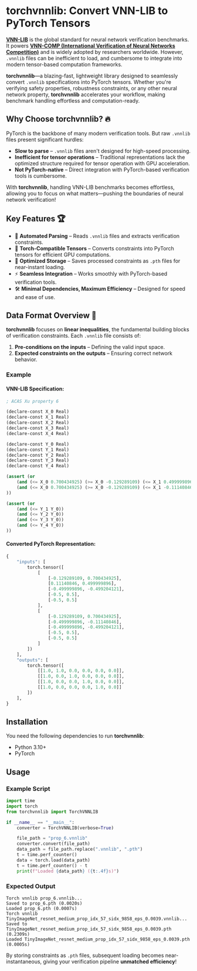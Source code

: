 # torchvnnlib: Convert VNN-LIB to PyTorch Tensors

[**VNN-LIB**](https://www.vnnlib.org/) is the global standard for neural network verification benchmarks. It powers [**VNN-COMP (International Verification of Neural Networks Competition)**](https://www.aiverification.org/2025/) and is widely adopted by researchers worldwide. However, `.vnnlib` files can be inefficient to load, and cumbersome to integrate into modern tensor-based computation frameworks.

**torchvnnlib**—a blazing-fast, lightweight library designed to seamlessly convert `.vnnlib` specifications into PyTorch tensors. Whether you're verifying safety properties, robustness constraints, or any other neural network property, **torchvnnlib** accelerates your workflow, making benchmark handling effortless and computation-ready.

## Why Choose torchvnnlib? 🔥

PyTorch is the backbone of many modern verification tools. But raw `.vnnlib` files present significant hurdles:

- **Slow to parse** – `.vnnlib` files aren't designed for high-speed processing.
- **Inefficient for tensor operations** – Traditional representations lack the optimized structure required for tensor operation with GPU acceleration.
- **Not PyTorch-native** – Direct integration with PyTorch-based verification tools is cumbersome.

With **torchvnnlib**, handling VNN-LIB benchmarks becomes effortless, allowing you to focus on what matters—pushing the boundaries of neural network verification!

## Key Features 🏆

- 🔄 **Automated Parsing** – Reads `.vnnlib` files and extracts verification constraints.
- 🧩 **Torch-Compatible Tensors** – Converts constraints into PyTorch tensors for efficient GPU computations.
- 🚀 **Optimized Storage** – Saves processed constraints as `.pth` files for near-instant loading.
- ⚡ **Seamless Integration** – Works smoothly with PyTorch-based verification tools.
- 🛠️ **Minimal Dependencies, Maximum Efficiency** – Designed for speed and ease of use.

## Data Format Overview 💾

**torchvnnlib** focuses on **linear inequalities**, the fundamental building blocks of verification constraints. Each `.vnnlib` file consists of:

1. **Pre-conditions on the inputs** – Defining the valid input space.
2. **Expected constraints on the outputs** – Ensuring correct network behavior.

### Example

#### VNN-LIB Specification:

```lisp
; ACAS Xu property 6

(declare-const X_0 Real)
(declare-const X_1 Real)
(declare-const X_2 Real)
(declare-const X_3 Real)
(declare-const X_4 Real)

(declare-const Y_0 Real)
(declare-const Y_1 Real)
(declare-const Y_2 Real)
(declare-const Y_3 Real)
(declare-const Y_4 Real)

(assert (or
    (and (<= X_0 0.700434925) (>= X_0 -0.129289109) (<= X_1 0.499999896) (>= X_1 0.11140846) (<= X_2 -0.499204121) (>= X_2 -0.499999896) (<= X_3 0.5) (>= X_3 -0.5) (<= X_4 0.5) (>= X_4 -0.5))
    (and (<= X_0 0.700434925) (>= X_0 -0.129289109) (<= X_1 -0.11140846) (>= X_1 -0.499999896) (<= X_2 -0.499204121) (>= X_2 -0.499999896) (<= X_3 0.5) (>= X_3 -0.5) (<= X_4 0.5) (>= X_4 -0.5))
))

(assert (or
    (and (<= Y_1 Y_0))
    (and (<= Y_2 Y_0))
    (and (<= Y_3 Y_0))
    (and (<= Y_4 Y_0))
))
```

#### Converted PyTorch Representation:

```python
{
    "inputs": [
        torch.tensor([
            [
                [-0.129289109, 0.700434925],
                [0.11140846, 0.499999896],
                [-0.499999896, -0.499204121],
                [-0.5, 0.5],
                [-0.5, 0.5]
            ],
            [
                [-0.129289109, 0.700434925],
                [-0.499999896, -0.11140846],
                [-0.499999896, -0.499204121],
                [-0.5, 0.5],
                [-0.5, 0.5]
            ]
        ])
    ],
    "outputs": [
        torch.tensor([
            [[1.0, 1.0, 0.0, 0.0, 0.0, 0.0]],
            [[1.0, 0.0, 1.0, 0.0, 0.0, 0.0]],
            [[1.0, 0.0, 0.0, 1.0, 0.0, 0.0]],
            [[1.0, 0.0, 0.0, 0.0, 1.0, 0.0]]
        ])
    ],
}
```

## Installation

You need the following dependencies to run **torchvnnlib**:

- Python 3.10+
- PyTorch

## Usage

### Example Script

```python
import time
import torch
from torchvnnlib import TorchVNNLIB

if __name__ == "__main__":
    converter = TorchVNNLIB(verbose=True)

    file_path = "prop_6.vnnlib"
    converter.convert(file_path)
    data_path = file_path.replace(".vnnlib", ".pth")
    t = time.perf_counter()
    data = torch.load(data_path)
    t = time.perf_counter() - t
    print(f"Loaded {data_path} ({t:.4f}s)")
```

### Expected Output

```
Torch vnnlib prop_6.vnnlib...
Saved to prop_6.pth (0.0020s)
Loaded prop_6.pth (0.0007s)
Torch vnnlib TinyImageNet_resnet_medium_prop_idx_57_sidx_9858_eps_0.0039.vnnlib...
Saved to TinyImageNet_resnet_medium_prop_idx_57_sidx_9858_eps_0.0039.pth (0.2309s)
Loaded TinyImageNet_resnet_medium_prop_idx_57_sidx_9858_eps_0.0039.pth (0.0005s)
```

By storing constraints as `.pth` files, subsequent loading becomes near-instantaneous, giving your verification pipeline **unmatched efficiency**!
